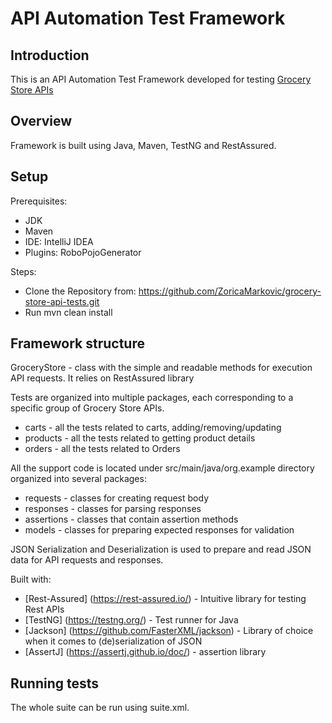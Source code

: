 # API Automation Test Framework

## Introduction

This is an API Automation Test Framework developed for testing [Grocery Store APIs](https://github.com/vdespa/Postman-Complete-Guide-API-Testing/blob/main/simple-grocery-store-api.md)


## Overview

Framework is built using Java, Maven, TestNG and RestAssured. 

## Setup

Prerequisites: 

* JDK 
* Maven
* IDE: IntelliJ IDEA
* Plugins: RoboPojoGenerator

Steps:

* Clone the Repository from: https://github.com/ZoricaMarkovic/grocery-store-api-tests.git
* Run mvn clean install

## Framework structure

GroceryStore - class with the simple and readable methods for execution API requests. It relies on RestAssured library 

Tests are organized into multiple packages, each corresponding to a specific group of Grocery Store APIs. 
* carts - all the tests related to carts, adding/removing/updating
* products - all the tests related to getting product details
* orders - all the tests related to Orders

All the support code is located under src/main/java/org.example directory organized into several packages:
* requests - classes for creating request body
* responses - classes for parsing responses
* assertions - classes that contain assertion methods
* models - classes for preparing expected responses for validation

JSON Serialization and Deserialization is used to prepare and read JSON data for API requests and responses. 

Built with:

* [Rest-Assured] (https://rest-assured.io/) - Intuitive library for testing Rest APIs
* [TestNG] (https://testng.org/) - Test runner for Java
* [Jackson] (https://github.com/FasterXML/jackson) - Library of choice when it comes to (de)serialization of JSON
* [AssertJ] (https://assertj.github.io/doc/) - assertion library

## Running tests


The whole suite can be run using suite.xml.